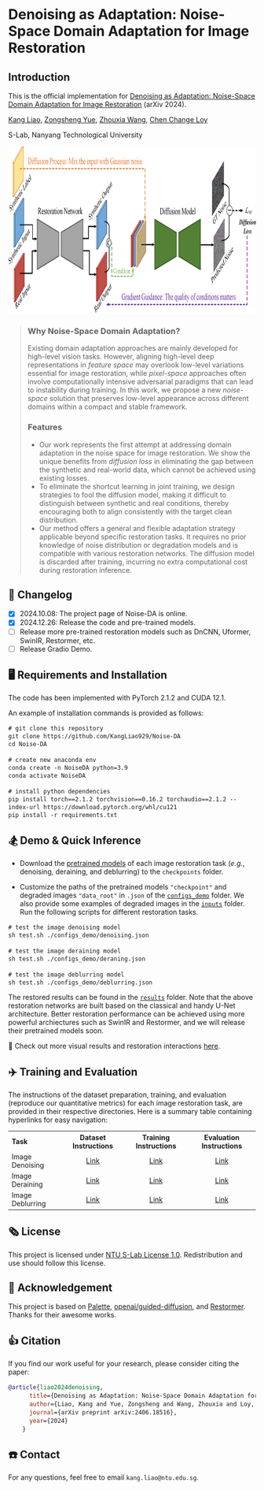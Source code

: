 # Denoising as Adaptation: Noise-Space Domain Adaptation for Image Restoration

## Introduction
This is the official implementation for [Denoising as Adaptation: Noise-Space Domain Adaptation for Image Restoration](https://arxiv.org/abs/2406.18516) (arXiv 2024).

[Kang Liao](https://kangliao929.github.io/), [Zongsheng Yue](https://zsyoaoa.github.io/), [Zhouxia Wang](https://wzhouxiff.github.io/), [Chen Change Loy](https://www.mmlab-ntu.com/person/ccloy/index.html)

S-Lab, Nanyang Technological University


<div align="center">
  <img src="https://github.com/KangLiao929/Noise-DA/blob/main/assets/new-tesear.png" height="340">
</div>

> ### Why Noise-Space Domain Adaptation?
> Existing domain adaptation approaches are mainly developed for high-level vision tasks. However, aligning high-level deep representations in *feature space* may overlook low-level variations essential for image restoration, while *pixel-space* approaches often involve computationally intensive adversarial paradigms that can lead to instability during training. In this work, we propose a new *noise-space* solution that preserves low-level appearance across different domains within a compact and stable framework.
>  ### Features
>  * Our work represents the first attempt at addressing domain adaptation in the noise space for image restoration. We show the unique benefits from *diffusion loss* in eliminating the gap between the synthetic and real-world data, which cannot be achieved using existing losses.
>  * To eliminate the shortcut learning in joint training, we design strategies to fool the diffusion model, making it difficult to distinguish between synthetic and real conditions, thereby encouraging both to align consistently with the target clean distribution.
>  * Our method offers a general and flexible adaptation strategy applicable beyond specific restoration tasks. It requires no prior knowledge of noise distribution or degradation models and is compatible with various restoration networks. The diffusion model is discarded after training, incurring no extra computational cost during restoration inference.

## 📝 Changelog

- [x] 2024.10.08: The project page of Noise-DA is online.
- [x] 2024.12.26: Release the code and pre-trained models.
- [ ] Release more pre-trained restoration models such as DnCNN, Uformer, SwinIR, Restormer, etc.
- [ ] Release Gradio Demo.

## :desktop_computer: Requirements and Installation
The code has been implemented with PyTorch 2.1.2 and CUDA 12.1.

An example of installation commands is provided as follows:

```
# git clone this repository
git clone https://github.com/KangLiao929/Noise-DA
cd Noise-DA

# create new anaconda env
conda create -n NoiseDA python=3.9
conda activate NoiseDA

# install python dependencies
pip install torch==2.1.2 torchvision==0.16.2 torchaudio==2.1.2 --index-url https://download.pytorch.org/whl/cu121
pip install -r requirements.txt
```

## 🏂 Demo & Quick Inference
- Download the [pretrained models](https://drive.google.com/drive/folders/1H-cdUzW7nkw3MBNi9iliXKjwj_xjpjcZ?usp=sharing) of each image restoration task (*e.g.*, denoising, deraining, and deblurring) to the ```checkpoints``` folder.

- Customize the paths of the pretrained models ```"checkpoint"``` and degraded images ```"data_root"``` in ```.json``` of the [`configs_demo`](./configs_demo) folder. We also provide some examples of degraded images in the [`inputs`](./inputs) folder. Run the following scripts for different restoration tasks.

```
# test the image denoising model
sh test.sh ./configs_demo/denoising.json

# test the image deraining model
sh test.sh ./configs_demo/deraning.json

# test the image deblurring model
sh test.sh ./configs_demo/deblurring.json
```
The restored results can be found in the [`results`](./results) folder. Note that the above restoration networks are built based on the classical and handy U-Net architecture. Better restoration performance can be achieved using more powerful archiectures such as SwinIR and Restormer, and we will release their pretrained models soon.

🌈 Check out more visual results and restoration interactions [here](https://kangliao929.github.io/projects/noise-da/).

## :airplane: Training and Evaluation
The instructions of the dataset preparation, training, and evaluation (reproduce our quantitative metrics) for each image restoration task, are provided in their respective directories. Here is a summary table containing hyperlinks for easy navigation:

<table>
  <tr>
    <th align="left">Task</th>
    <th align="center">Dataset Instructions</th>
    <th align="center">Training Instructions</th>
    <th align="center">Evaluation Instructions</th>
  </tr>
  <tr>
    <td align="left">Image Denoising</td>
    <td align="center"><a href="Denoising/README.md## :circus_tent: Dataset Preparation">Link</a></td>
    <td align="center"><a href="Denoising/README.md## :dolphin: Training">Link</a></td>
    <td align="center"><a href="Denoising/README.md## :framed_picture Evaluation">Link</a></td>
  </tr>
  <tr>
    <td>Image Deraining</td>
    <td align="center"><a href="Deraining/README.md## :circus_tent: Dataset Preparation">Link</a></td>
    <td align="center"><a href="Deraining/README.md## :dolphin: Training">Link</a></td>
    <td align="center"><a href="Deraining/README.md## :framed_picture Evaluation">Link</a></td>
  </tr>
  <tr>
    <td>Image Deblurring</td>
    <td align="center"><a href="Deblurring/README.md## :circus_tent: Dataset Preparation">Link</a></td>
    <td align="center"><a href="Deblurring/README.md## :dolphin: Training">Link</a></td>
    <td align="center"><a href="Deblurring/README.md## :framed_picture Evaluation">Link</a></td>
  </tr>
</table>

## :newspaper_roll: License
This project is licensed under [NTU S-Lab License 1.0](LICENSE). Redistribution and use should follow this license.

## :clap: Acknowledgement
This project is based on [Palette](https://github.com/Janspiry/Palette-Image-to-Image-Diffusion-Models), [openai/guided-diffusion](https://github.com/openai/guided-diffusion), and [Restormer](https://github.com/swz30/Restormer). Thanks for their awesome works.

## :thumbsup: Citation
If you find our work useful for your research, please consider citing the paper:
```bibtex
@article{liao2024denoising,
      title={Denoising as Adaptation: Noise-Space Domain Adaptation for Image Restoration},
      author={Liao, Kang and Yue, Zongsheng and Wang, Zhouxia and Loy, Chen Change},
      journal={arXiv preprint arXiv:2406.18516},
      year={2024}
    }
```

## :phone: Contact
For any questions, feel free to email `kang.liao@ntu.edu.sg`.